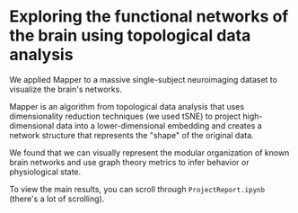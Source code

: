 # Exploring the functional networks of the brain using topological data analysis

We applied Mapper to a massive single-subject neuroimaging dataset to visualize the brain's networks.

Mapper is an algorithm from topological data analysis that uses dimensionality reduction techniques (we used tSNE) to project high-dimensional data into a lower-dimensional embedding and creates a network structure that represents the "shape" of the original data. 

We found that we can visually represent the modular organization of known brain networks and use graph theory metrics to infer behavior or physiological state.

To view the main results, you can scroll through `ProjectReport.ipynb` (there's a lot of scrolling). 
